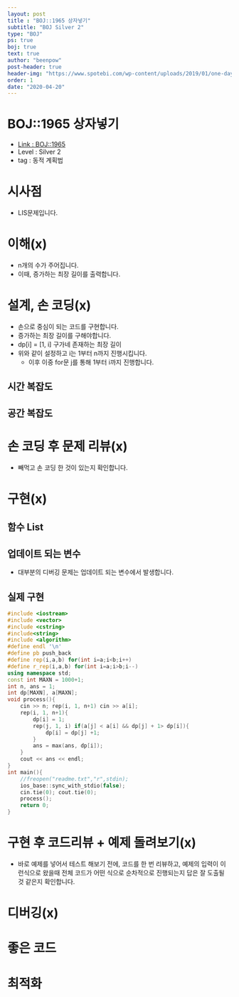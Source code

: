 ```yaml
---
layout: post
title : "BOJ::1965 상자넣기"
subtitle: "BOJ Silver 2"
type: "BOJ"
ps: true
boj: true
text: true
author: "beenpow"
post-header: true
header-img: "https://www.spotebi.com/wp-content/uploads/2019/01/one-day-day-one-workout-motivation-spotebi.jpg"
order: 1
date: "2020-04-20"
---
```

# BOJ::1965 상자넣기
- [Link : BOJ::1965](https://www.acmicpc.net/problem/1965)
- Level : Silver 2
- tag : 동적 계획법

# 시사점
- LIS문제입니다.

# 이해(x)
- n개의 수가 주어집니다.
- 이때, 증가하는 최장 길이를 출력합니다.

# 설계, 손 코딩(x)
- 손으로 중심이 되는 코드를 구현합니다.
- 증가하는 최장 길이를 구해야합니다.
- dp[i] = [1, i] 구가네 존재하는 최장 길이
- 위와 같이 설정하고 i는 1부터 n까지 진행시킵니다.
  - 이후 이중 for문 j를 통해 1부터 i까지 진행합니다.

## 시간 복잡도

## 공간 복잡도

# 손 코딩 후 문제 리뷰(x)
- 빼먹고 손 코딩 한 것이 있는지 확인합니다.

# 구현(x)

## 함수 List 

## 업데이트 되는 변수
- 대부분의 디버깅 문제는 업데이트 되는 변수에서 발생합니다.

## 실제 구현 

```cpp
#include <iostream>
#include <vector>
#include <cstring>
#include<string>
#include <algorithm>
#define endl '\n'
#define pb push_back
#define rep(i,a,b) for(int i=a;i<b;i++)
#define r_rep(i,a,b) for(int i=a;i>b;i--)
using namespace std;
const int MAXN = 1000+1;
int n, ans = 1;
int dp[MAXN], a[MAXN];
void process(){
	cin >> n; rep(i, 1, n+1) cin >> a[i];
	rep(i, 1, n+1){
		dp[i] = 1;
		rep(j, 1, i) if(a[j] < a[i] && dp[j] + 1> dp[i]){
			dp[i] = dp[j] +1;
		}
		ans = max(ans, dp[i]);
	}
	cout << ans << endl;
}
int main(){
	//freopen("readme.txt","r",stdin);
	ios_base::sync_with_stdio(false);
	cin.tie(0); cout.tie(0);
	process();
	return 0;
}
```

# 구현 후 코드리뷰 + 예제 돌려보기(x)
- 바로 예제를 넣어서 테스트 해보기 전에, 코드를 한 번 리뷰하고, 예제의 입력이 이런식으로 왔을때
  전체 코드가 어떤 식으로 순차적으로 진행되는지 답은 잘 도출될 것 같은지 확인합니다.

# 디버깅(x)

# 좋은 코드

# 최적화

